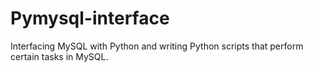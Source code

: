 # Pymysql-interface
Interfacing MySQL with Python and writing Python scripts that perform
certain tasks in MySQL.
